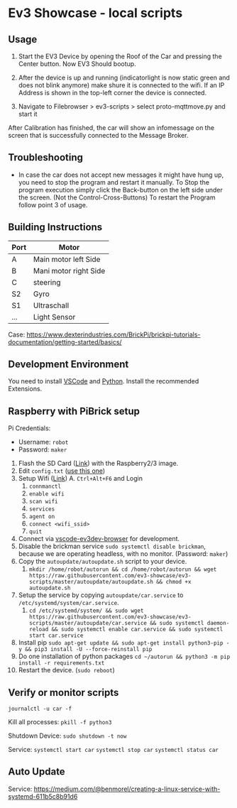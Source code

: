# Ev3 Showcase - local scripts

## Usage

1. Start the EV3 Device by opening the Roof of the Car and pressing the Center button. 
Now EV3 Should bootup.

2. After the device is up and running (indicatorlight is now static green and does not blink anymore) make shure it is connected to the wifi. If an IP Address is shown in the top-left corner the device is connected.

3. Navigate to Filebrowser > ev3-scripts > select proto-mqttmove.py and start it

After Calibration has finished, the car will show an infomessage on the screen that is successfully connected to the Message Broker.

## Troubleshooting
- In case the car does not accept new messages it might have hung up, you need to stop the program and restart it manually. To Stop the program execution simply click the Back-button on the left side under the screen.  (Not the Control-Cross-Buttons) To restart the Program follow point 3 of usage.


## Building Instructions

| Port | Motor                 |
| ---- | --------------------- |
| A    | Main motor left Side  |
| B    | Mani motor right Side |
| C    | steering              |
| S2   | Gyro                  |
| S1   | Ultraschall           |
| ...  | Light Sensor          |

Case: https://www.dexterindustries.com/BrickPi/brickpi-tutorials-documentation/getting-started/basics/

## Development Environment 

You need to install [VSCode](https://code.visualstudio.com/) and [Python](https://www.python.org/). 
Install the recommended Extensions. 

## Raspberry with PiBrick setup 

Pi Credentials: 
 - Username: `robot`
 - Password: `maker`

1. Flash the SD Card ([Link](https://www.ev3dev.org/docs/getting-started/)) with the Raspberry2/3 image. 
2. Edit `config.txt` ([use this one](/config.txt))
4. Setup Wifi ([Link](https://www.ev3dev.org/docs/tutorials/setting-up-wifi-using-the-command-line/))
   A. `Ctrl+Alt+F6` and Login
   1. `connmanctl`
   2. `enable wifi`
   3. `scan wifi`
   4. `services`
   5. `agent on`
   6. `connect <wifi_ssid>`
   7. `quit`
2. Connect via [vscode-ev3dev-browser](https://github.com/ev3dev/vscode-ev3dev-browser) for development.
3. Disable the brickman service `sudo systemctl disable brickman`, because we are operating headless, with no monitor. (Password: `maker`)
4. Copy the `autoupdate/autoupdate.sh` script to your device. 
   1. `mkdir /home/robot/autorun && cd /home/robot/autorun && wget https://raw.githubusercontent.com/ev3-showcase/ev3-scripts/master/autoupdate/autoupdate.sh && chmod +x autoupdate.sh`
6. Setup the service by copying `autoupdate/car.service` to `/etc/systemd/system/car.service`. 
   1. `cd /etc/systemd/system/ && sudo wget https://raw.githubusercontent.com/ev3-showcase/ev3-scripts/master/autoupdate/car.service && sudo systemctl daemon-reload && sudo systemctl enable car.service && sudo systemctl start car.service`
7. Install pip `sudo apt-get update && sudo apt-get install python3-pip -y && pip3 install -U --force-reinstall pip`
8. Do one installation of python packages `cd ~/autorun && python3 -m pip install -r requirements.txt`
9. Restart the device. (`sudo reboot`)


## Verify or monitor scripts

`journalctl -u car -f`

Kill all processes: 
`pkill -f python3`

Shutdown Device: 
`sudo shutdown -t now`

Service: 
`systemctl start car`
`systemctl stop car`
`systemctl status car`

## Auto Update

Service: https://medium.com/@benmorel/creating-a-linux-service-with-systemd-611b5c8b91d6
